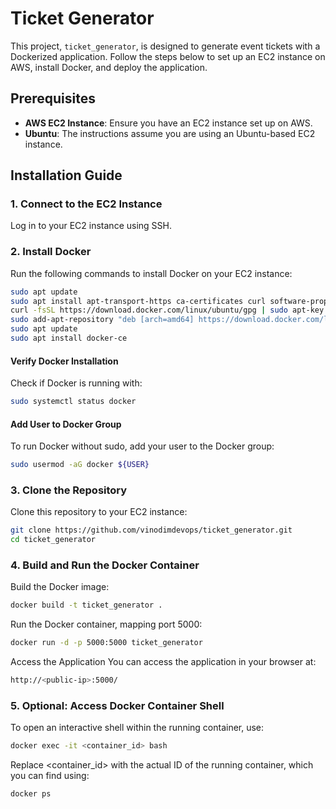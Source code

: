 # Ticket Generator

This project, `ticket_generator`, is designed to generate event tickets with a Dockerized application. Follow the steps below to set up an EC2 instance on AWS, install Docker, and deploy the application.

## Prerequisites

- **AWS EC2 Instance**: Ensure you have an EC2 instance set up on AWS.
- **Ubuntu**: The instructions assume you are using an Ubuntu-based EC2 instance.

## Installation Guide

### 1. Connect to the EC2 Instance
Log in to your EC2 instance using SSH.

### 2. Install Docker
Run the following commands to install Docker on your EC2 instance:

```bash
sudo apt update
sudo apt install apt-transport-https ca-certificates curl software-properties-common
curl -fsSL https://download.docker.com/linux/ubuntu/gpg | sudo apt-key add -
sudo add-apt-repository "deb [arch=amd64] https://download.docker.com/linux/ubuntu $(lsb_release -cs) stable"
sudo apt update
sudo apt install docker-ce
```
####  Verify Docker Installation
Check if Docker is running with:
```bash
sudo systemctl status docker
```
#### Add User to Docker Group
To run Docker without sudo, add your user to the Docker group:
```bash
sudo usermod -aG docker ${USER}
```

### 3. Clone the Repository
Clone this repository to your EC2 instance:

```bash
git clone https://github.com/vinodimdevops/ticket_generator.git
cd ticket_generator
```

### 4. Build and Run the Docker Container
Build the Docker image:
```bash
docker build -t ticket_generator .
```
Run the Docker container, mapping port 5000:
```bash
docker run -d -p 5000:5000 ticket_generator
```
Access the Application
You can access the application in your browser at:
```bash
http://<public-ip>:5000/
```

### 5. Optional: Access Docker Container Shell
To open an interactive shell within the running container, use:
```bash
docker exec -it <container_id> bash
```
Replace <container_id> with the actual ID of the running container, which you can find using:
```bash
docker ps
```
